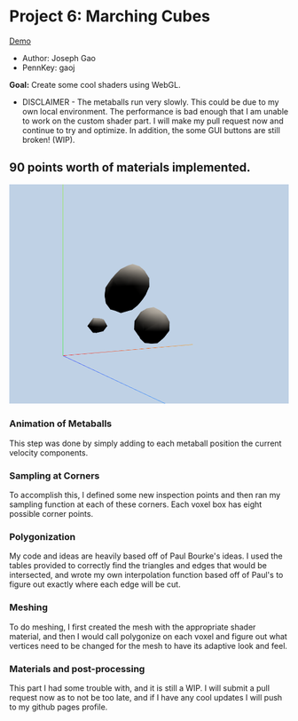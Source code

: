 # Project 6: Marching Cubes

[Demo](http://josephgao.me/Project6-MarchingCubes-Implicit-Surfaces/)

* Author: Joseph Gao
* PennKey: gaoj

**Goal:** Create some cool shaders using WebGL.

* DISCLAIMER - The metaballs run very slowly. This could be due to my own local environment. The performance is bad enough that I am unable to work on the custom shader part. I will make my pull request now and continue to try and optimize. In addition, the some GUI buttons are still broken! (WIP).

## 90 points worth of materials implemented.

![](./ss1.png)

### Animation of Metaballs
This step was done by simply adding to each metaball position the current velocity components.

### Sampling at Corners
To accomplish this, I defined some new inspection points and then ran my sampling function at each of these corners. Each voxel box has eight possible corner points. 

### Polygonization 
My code and ideas are heavily based off of Paul Bourke's ideas. I used the tables provided to correctly find the triangles and edges that would be intersected, and wrote my own interpolation function based off of Paul's to figure out exactly where each edge will be cut. 

### Meshing
To do meshing, I first created the mesh with the appropriate shader material, and then I would call polygonize on each voxel and figure out what vertices need to be changed for the mesh to have its adaptive look and feel. 

### Materials and post-processing
This part I had some trouble with, and it is still a WIP. I will submit a pull request now as to not be too late, and if I have any cool updates I will push to my github pages profile.
